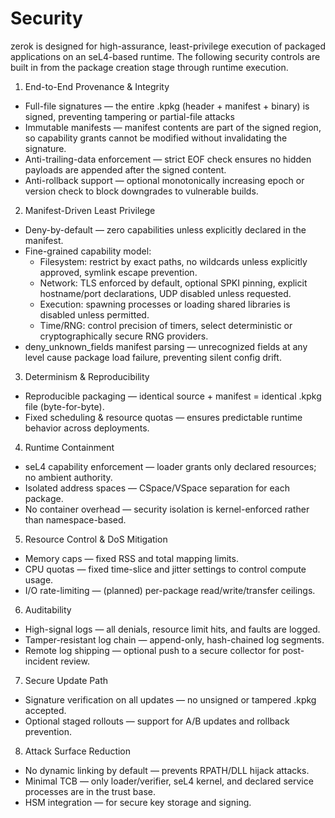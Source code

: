 # Security

zerok is designed for high-assurance, least-privilege execution of packaged applications on an seL4-based runtime.
The following security controls are built in from the package creation stage through runtime execution.

1. End-to-End Provenance & Integrity
- Full-file signatures — the entire .kpkg (header + manifest + binary) is signed, preventing tampering or partial-file attacks
- Immutable manifests — manifest contents are part of the signed region, so capability grants cannot be modified without invalidating the signature.
- Anti-trailing-data enforcement — strict EOF check ensures no hidden payloads are appended after the signed content.
- Anti-rollback support — optional monotonically increasing epoch or version check to block downgrades to vulnerable builds.

2. Manifest-Driven Least Privilege
- Deny-by-default — zero capabilities unless explicitly declared in the manifest.
- Fine-grained capability model:
  - Filesystem: restrict by exact paths, no wildcards unless explicitly approved, symlink escape prevention.
  - Network: TLS enforced by default, optional SPKI pinning, explicit hostname/port declarations, UDP disabled unless requested.
  - Execution: spawning processes or loading shared libraries is disabled unless permitted.
  - Time/RNG: control precision of timers, select deterministic or cryptographically secure RNG providers.
- deny_unknown_fields manifest parsing — unrecognized fields at any level cause package load failure, preventing silent config drift.

3. Determinism & Reproducibility
- Reproducible packaging — identical source + manifest = identical .kpkg file (byte-for-byte).
- Fixed scheduling & resource quotas — ensures predictable runtime behavior across deployments.

4. Runtime Containment
- seL4 capability enforcement — loader grants only declared resources; no ambient authority.
- Isolated address spaces — CSpace/VSpace separation for each package.
- No container overhead — security isolation is kernel-enforced rather than namespace-based.

5. Resource Control & DoS Mitigation
- Memory caps — fixed RSS and total mapping limits.
- CPU quotas — fixed time-slice and jitter settings to control compute usage.
- I/O rate-limiting — (planned) per-package read/write/transfer ceilings.

6. Auditability
- High-signal logs — all denials, resource limit hits, and faults are logged.
- Tamper-resistant log chain — append-only, hash-chained log segments.
-  Remote log shipping — optional push to a secure collector for post-incident review.

7. Secure Update Path
- Signature verification on all updates — no unsigned or tampered .kpkg accepted.
- Optional staged rollouts — support for A/B updates and rollback prevention.

8. Attack Surface Reduction
- No dynamic linking by default — prevents RPATH/DLL hijack attacks.
- Minimal TCB — only loader/verifier, seL4 kernel, and declared service processes are in the trust base.
- HSM integration — for secure key storage and signing.
